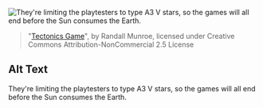 ![They're limiting the playtesters to type A3 V stars, so the games will all end before the Sun consumes the Earth.](https://imgs.xkcd.com/comics/tectonics_game.png)
> "[Tectonics Game](https://xkcd.com/2061/)", by Randall Munroe, licensed under Creative Commons Attribution-NonCommercial 2.5 License

## Alt Text
They're limiting the playtesters to type A3 V stars, so the games will all end before the Sun consumes the Earth.
